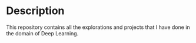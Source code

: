 # Description
This repository contains all the explorations and projects that I have done in the domain of Deep Learning.
